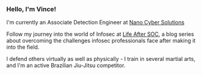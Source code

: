 ### Hello, I'm Vince!

I'm currently an Associate Detection Engineer at [Nano Cyber Solutions](https://nanocybersolutions.com/)

Follow my journey into the world of Infosec at [Life After SOC](https://lifeaftersoc.substack.com), a blog series about overcoming the challenges infosec professionals face after making it into the field.

I defend others virtually as well as physically - I train in several martial arts, and I'm an active Brazilian Jiu-Jitsu competitor.

